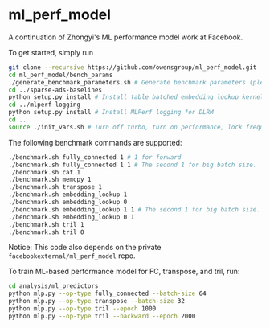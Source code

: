 # ml_perf_model
A continuation of Zhongyi's ML performance model work at Facebook.

To get started, simply run
```bash
git clone --recursive https://github.com/owensgroup/ml_perf_model.git
cd ml_perf_model/bench_params
./generate_benchmark_parameters.sh # Generate benchmark parameters (please modify the GPU memory size in the script).
cd ../sparse-ads-baselines
python setup.py install # Install table batched embedding lookup kernel.
cd ../mlperf-logging
python setup.py install # Install MLPerf logging for DLRM
cd ..
source ./init_vars.sh # Turn off turbo, turn on performance, lock frequency, etc.
```

The following benchmark commands are supported:
```bash
./benchmark.sh fully_connected 1 # 1 for forward
./benchmark.sh fully_connected 1 1 # The second 1 for big batch size.
./benchmark.sh cat 1
./benchmark.sh memcpy 1
./benchmark.sh transpose 1
./benchmark.sh embedding_lookup 1
./benchmark.sh embedding_lookup 0
./benchmark.sh embedding_lookup 1 1 # The second 1 for big batch size.
./benchmark.sh embedding_lookup 0 1
./benchmark.sh tril 1
./benchmark.sh tril 0
```

Notice: This code also depends on the private `facebookexternal/ml_perf_model` repo.

To train ML-based performance model for FC, transpose, and tril, run:
```bash
cd analysis/ml_predictors
python mlp.py --op-type fully_connected --batch-size 64
python mlp.py --op-type transpose --batch-size 32
python mlp.py --op-type tril --epoch 1000
python mlp.py --op-type tril --backward --epoch 2000
```